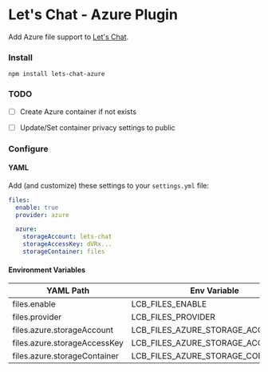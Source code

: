 # Let's Chat - Azure Plugin

Add Azure file support to [Let's Chat](http://sdelements.github.io/lets-chat/).

### Install
```
npm install lets-chat-azure
```

### TODO
- [ ] Create Azure container if not exists
- [ ] Update/Set container privacy settings to public


### Configure

#### YAML
Add (and customize) these settings to your ```settings.yml``` file:

```yml
files:
  enable: true
  provider: azure

  azure:
    storageAccount: lets-chat
    storageAccessKey: dVRx...
    storageContainer: files
```

#### Environment Variables
| YAML Path | Env Variable |
|-----------|--------------|
| files.enable | LCB_FILES_ENABLE |
| files.provider | LCB_FILES_PROVIDER |
| files.azure.storageAccount | LCB_FILES_AZURE_STORAGE_ACCOUNT |
| files.azure.storageAccessKey | LCB_FILES_AZURE_STORAGE_ACCESS_KEY |
| files.azure.storageContainer | LCB_FILES_AZURE_STORAGE_CONTAINER |
